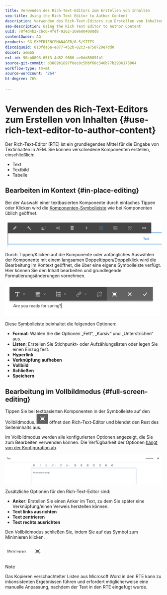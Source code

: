```yaml
---
title: Verwenden des Rich-Text-Editors zum Erstellen von Inhalten
seo-title: Using the Rich Text Editor to Author Content
description: Verwenden des Rich-Text-Editors zum Erstellen von Inhalten
seo-description: Using the Rich Text Editor to Author Content
uuid: 70f4d4b2-cbc6-4fef-9262-1696804008d8
contentOwner: AG
products: SG_EXPERIENCEMANAGER/6.5/SITES
discoiquuid: 813fda6a-e877-452b-82c3-e758720e7dd0
docset: aem65
exl-id: 90cb8893-65f3-4d82-9880-ce8dd80891b1
source-git-commit: b3889b1897f0ec0c5bbf60c346b77b2906175904
workflow-type: tm+mt
source-wordcount: '264'
ht-degree: 76%

---
```


# Verwenden des Rich-Text-Editors zum Erstellen von Inhalten {#use-rich-text-editor-to-author-content}

Der Rich-Text-Editor (RTE) ist ein grundlegendes Mittel für die Eingabe von Textinhalten in AEM. Sie können verschiedene Komponenten erstellen, einschließlich:

* Text
* Textbild
* Tabelle

## Bearbeiten im Kontext {#in-place-editing}

Bei der Auswahl einer textbasierten Komponente durch einfaches Tippen oder Klicken wird die [Komponenten-Symbolleiste](/help/sites-authoring/editing-content.md#edit-configure-copy-cut-delete-paste) wie bei Komponenten üblich geöffnet.

![screen_shot_2018-03-21at163054](assets/screen_shot_2018-03-21at163054.png)

Durch Tippen/Klicken auf die Komponente oder anfängliches Auswählen der Komponente mit einem langsamen Doppeltippen/Doppelklick wird die Bearbeitung im Kontext geöffnet, die über eine eigene Symbolleiste verfügt. Hier können Sie den Inhalt bearbeiten und grundlegende Formatierungsänderungen vornehmen.

![screen_shot_2018-03-21at163214](assets/screen_shot_2018-03-21at163214.png)

Diese Symbolleiste beinhaltet die folgenden Optionen:

* **Format**: Wählen Sie die Optionen „Fett“, „Kursiv“ und „Unterstrichen“ aus.
* **Listen**: Erstellen Sie Stichpunkt- oder Aufzählungslisten oder legen Sie einen Einzug fest.
* **Hyperlink**
* **Verknüpfung aufheben**
* **Vollbild**
* **Schließen**
* **Speichern**

## Bearbeitung im Vollbildmodus {#full-screen-editing}

Tippen Sie bei textbasierten Komponenten in der Symbolleiste auf den Vollbildmodus. ![Vollbildbearbeitungsmodus](do-not-localize/screen_shot_2018-03-21at163236.png) öffnet den Rich-Text-Editor und blendet den Rest des Seiteninhalts aus.

Im Vollbildmodus werden alle konfigurierten Optionen angezeigt, die Sie zum Bearbeiten verwenden können. Die Verfügbarkeit der Optionen [hängt von der Konfiguration ab](/help/sites-administering/rich-text-editor.md).

![screen_shot_2018-03-21at163248](assets/screen_shot_2018-03-21at163248.png)

Zusätzliche Optionen für den Rich-Text-Editor sind:

* **Anker**: Erstellen Sie einen Anker im Text, zu dem Sie später eine Verknüpfung/einen Verweis herstellen können.
* **Text links ausrichten**
* **Text zentrieren**
* **Text rechts ausrichten**

Den Vollbildmodus schließen Sie, indem Sie auf das Symbol zum Minimieren klicken.

![screen_shot_2018-03-21at163323](assets/screen_shot_2018-03-21at163323.png)

>[!NOTE]
>
>Das Kopieren verschachtelter Listen aus Microsoft Word in den RTE kann zu inkonsistenten Ergebnissen führen und erfordert möglicherweise eine manuelle Anpassung, nachdem der Text in den RTE eingefügt wurde.
